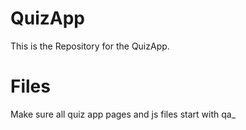 # QuizApp
This is the Repository for the QuizApp.

# Files
Make sure all quiz app pages and js files start with qa_
